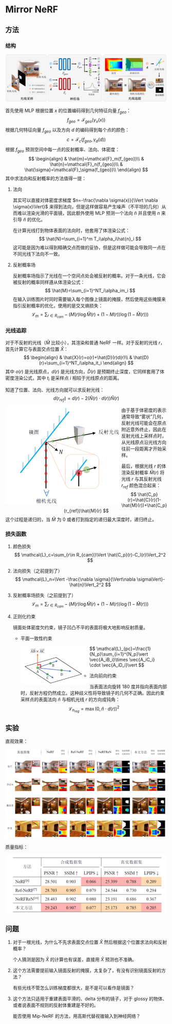 # Mirror NeRF



## 方法



### 结构

![image-20240115122208642](./src/image-20240115122208642.png)

首先使用 MLP 根据位置 $x$ 的位置编码得到几何特征向量 $f_{geo}$：
$$
f_{geo}=\mathcal{F}_{geo}(\gamma_x(x))
$$
根据几何特征向量 $f_{geo}$ 以及方向 $d$ 的编码得到每个点的颜色：
$$
c=\mathcal{F}_c(f_{geo},\gamma_d(d))
$$
根据 $f_{geo}$ 预测空间中每一点的反射概率、法向、体密度：
$$
\begin{align}
& \hat{m}=\mathcal{F}_m(f_{geo})\\
& \hat{n}=\mathcal{F}_n(f_{geo})\\
& \hat{\sigma}=\mathcal{F}_\sigma(f_{geo})\\
\end{align}
$$
其中求法向和反射概率的方法值得一提：

1. 法向

   其实可以直接对体密度求梯度 $n=-\frac{\nabla \sigma(x)}{\Vert \nabla \sigma(x)\Vert}$ 来得到法向，但是这样做容易产生噪声（不平坦的几何）从而难以渲染光滑的平面镜，因此额外使用 MLP 预测一个法向 $\hat{n}$ 并且使用 $n$ 来引导 $\hat{n}$ 的优化。

   在计算光线打到物体表面的法向时，他套用了体渲染公式：
   $$
   \hat{N}=\sum_{i=1}^m T_i\alpha_i\hat{n}_i
   $$
   这可能是因为难以得到精确交点而做的妥协，但是这样做可能会导致同一点在不同光线下法向不一致。

2. 反射概率场

   反射概率场指示了光线在一个空间点处会被反射的概率。对于一条光线，它会被反射的概率同样遵从体渲染公式：
   $$
   \hat{M}=\sum_{i=1}^NT_i\alpha_im_i
   $$
   在输入训练图片时同时需要输入每个图像上镜面的掩膜，然后使用这些掩膜来指引反射概率的优化，使用的是交叉熵损失：
   $$
   \mathcal{L}_m=\sum_{r\in R_{cam}}-(M(r)\log \hat{M}(r)+(1-M(r))\log (1-\hat{M}(r)))
   $$
   

### 光线追踪

对于不反射的光线（$\hat{M}$ 比较小），其渲染和普通 NeRF 一样。对于反射的光线 $r$，首先计算它与表面交点位置 $\hat{X}$：
$$
\begin{align}
& \hat{X}(r)=o(r)+\hat{D}(r)d(r)\\
& \hat{D}(r)=\sum_{i=1}^NT_i\alpha_it_i
\end{align}
$$
其中 $o(r)$ 是光线原点，$d(r)$ 是光线方向，$\hat{D}(r)$ 是预期终止深度，它同样套用了体密度渲染公式，其中 $t_i$ 是采样点 $i$ 相较于光线原点的距离。

知道了位置、法向、光线方向就可以求反射光线：
$$
d(r_{ref})=d(r)-2(\hat{N}(r)\cdot d(r))\hat{N}(r)
$$
<img src="./src/image-20240115130832296.png" alt="image-20240115130832296" style="zoom:50%;" align="left"/>

由于基于体密度的表示通常导致“雾状”几何，反射光线可能会在原点附近意外终止，因此在反射光线上采样点时，从光线原点沿光线方向往前一段距离才开始采样。

最后，根据光线 $r$ 的体渲染反射概率 $\hat{M}(r)$ 将光线 $r$ 与其反射光线 $r_{ref}$ 颜色混合起来：
$$
\hat{C_p}(r)=\hat{C}(r)(1-\hat{M}(r))+\hat{C_p}(r_{ref})\hat{M}(r)
$$
这个过程是递归的，当 $\hat{M}$ 为 0 或者打到指定的递归最大深度时，递归终止。



### 损失函数

1. 颜色损失
   $$
   \mathcal{L}_c=\sum_{r\in R_{cam}}\Vert \hat{C_p}(r)-C_I(r)\Vert_2^2
   $$

2. 法向损失（之前提到了）
   $$
   \mathcal{L}_n=\Vert -\frac{\nabla \sigma}{\Vert\nabla \sigma\Vert}-\hat{n}\Vert_2^2
   $$

3. 反射概率场损失（之前提到了）
   $$
   \mathcal{L}_m=\sum_{r\in R_{cam}}-(M(r)\log \hat{M}(r)+(1-M(r))\log (1-\hat{M}(r)))
   $$

4. 正则化约束

   镜面处体密度欠约束，镜子凹凸不平的表面将极大地影响反射质量。

   - 平面一致性约束

     <img src="./src/image-20240115134120877.png" alt="image-20240115134120877" style="zoom:33%;" align="left"/>
     $$
     \mathcal{L}_{pc}=\frac{1}{N_p}\sum_{i=1}^{N_p}\vert \vec{A_iB_i}\times \vec{A_iC_i} \cdot \vec{A_iD_i}\vert
     $$
     
   - 法向前向约束
   
     当表面法向旋转 180 度并指向表面内部时，反射方程仍然成立。这种歧义性将导致镜子的几何不正确。因此约束采样点的表面法向 $\hat{n}$ 与相机光线 $r$ 的方向成钝角：
     $$
     \mathcal{L}_{n_{reg}}=\max(0,\hat{n}\cdot d(r))^2
     $$
     

## 实验

直观效果：

![image-20240116174836293](./src/image-20240116174836293.png)

质量指标：

![image-20240116175031283](./src/image-20240116175031283.png)



## 问题

1. 对于一根光线，为什么不先求表面交点位置 $\hat{X}$ 然后根据这个位置求法向和反射概率？

   个人猜测是因为 $\hat{X}$ 的计算也有误差，直接用 $\hat{X}$ 预测也不准确。

2. 这个方法需要提前输入镜面反射的掩膜，太复杂了，有没有识别镜面反射的方法？

   有些光线不管怎么训练梯度都很大，是不是可以看作是镜面？

3. 这个方法只适用于重建表面平滑的、delta 分布的镜子，对于 glossy 的物体、或者说表面不规则的反射体重建是不好的。

   能否使用 Mip-NeRF 的方法，用高斯代替视锥输入到神经网络？